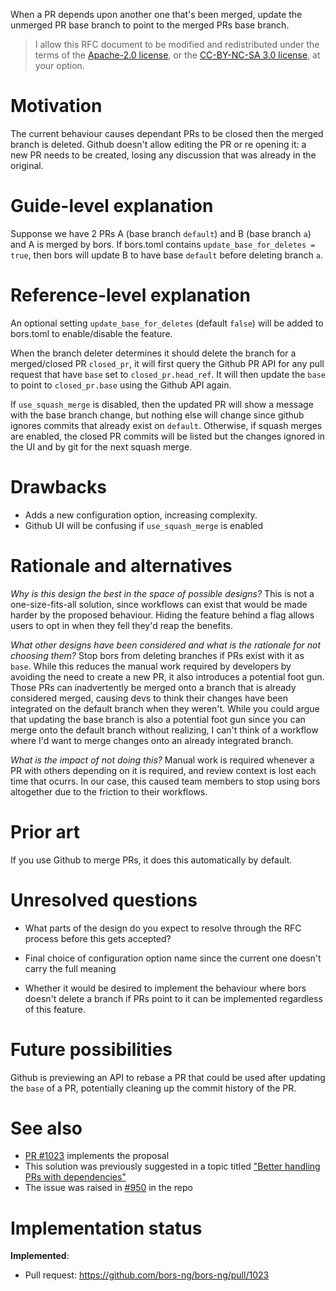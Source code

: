When a PR depends upon another one that's been merged, update the unmerged PR base branch to point to the merged PRs base branch.

> I allow this RFC document to be modified and redistributed under the terms of the [Apache-2.0 license](http://www.apache.org/licenses/LICENSE-2.0), or the [CC-BY-NC-SA 3.0 license](http://creativecommons.org/licenses/by-nc-sa/3.0/deed.en_US), at your option.

# Motivation

The current behaviour causes dependant PRs to be closed then the merged branch is deleted. Github doesn't allow editing the PR or re opening it: a new PR needs to be created, losing any discussion that was already in the original.

# Guide-level explanation

Supponse we have 2 PRs A (base branch `default`) and B (base branch `a`) and A is merged by bors. If bors.toml contains `update_base_for_deletes = true`, then bors will update B to have base `default` before deleting branch `a`. 

# Reference-level explanation

An optional setting `update_base_for_deletes` (default `false`) will be added to bors.toml to enable/disable the feature.

When the branch deleter determines it should delete the branch for a merged/closed PR `closed_pr`, it will first query the Github PR API for any pull request that have `base` set to `closed_pr.head_ref`. It will then update the `base` to point to `closed_pr.base` using the Github API again.

If `use_squash_merge` is disabled, then the updated PR will show a message with the base branch change, but nothing else will change since github ignores commits that already exist on `default`. Otherwise, if squash merges are enabled, the closed PR commits will be listed but the changes ignored in the UI and by git for the next squash merge.

# Drawbacks

* Adds a new configuration option, increasing complexity.
* Github UI will be confusing if `use_squash_merge` is enabled

# Rationale and alternatives

*Why is this design the best in the space of possible designs?*
This is not a one-size-fits-all solution, since workflows can exist that would be made harder by the proposed behaviour. Hiding the feature behind a flag allows users to opt in when they fell they'd reap the benefits.

*What other designs have been considered and what is the rationale for not choosing them?*
Stop bors from deleting branches if PRs exist with it as `base`. While this reduces the manual work required by developers by avoiding the need to create a new PR, it also introduces a potential foot gun. Those PRs can inadvertently be merged onto a branch that is already considered merged, causing devs to think their changes have been integrated on the default branch when they weren't. While you could argue that updating the base branch is also a potential foot gun since you can merge onto the default branch without realizing, I can't think of a workflow where I'd want to merge changes onto an already integrated branch.
 
*What is the impact of not doing this?*
Manual work is required whenever a PR with others depending on it is required, and review context is lost each time that ocurrs. In our case, this caused team members to stop using bors altogether due to the friction to their workflows.

# Prior art

If you use Github to merge PRs, it does this automatically by default.

# Unresolved questions

* What parts of the design do you expect to resolve through the RFC process before this gets accepted?
 * Final choice of configuration option name since the current one doesn't carry the full meaning

* Whether it would be desired to implement the behaviour where bors doesn't delete a branch if PRs point to it can be implemented regardless of this feature.

# Future possibilities

Github is previewing an API to rebase a PR that could be used after updating the `base` of a PR, potentially cleaning up the commit history of the PR.

# See also

* [PR #1023](https://github.com/bors-ng/bors-ng/pull/1023) implements the proposal
* This solution was previously suggested in a topic titled ["Better handling PRs with dependencies"](https://forum.bors.tech/t/better-handling-prs-with-dependencies/409)
* The issue was raised in [#950](https://github.com/bors-ng/bors-ng/issues/950) in the repo

# Implementation status

**Implemented**:

* Pull request: https://github.com/bors-ng/bors-ng/pull/1023
